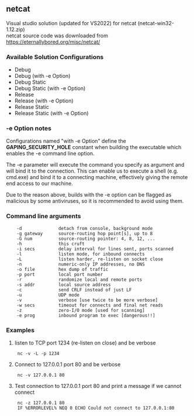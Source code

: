 ## netcat
Visual studio solution (updated for VS2022) for netcat (netcat-win32-1.12.zip)  
netcat source code was downloaded from https://eternallybored.org/misc/netcat/

### Available Solution Configurations
- Debug
- Debug (with -e Option)
- Debug Static
- Debug Static (with -e Option)
- Release
- Release (with -e Option)
- Release Static
- Release Static (with -e Option)

### -e Option notes
Configurations named "with -e Option" define the **GAPING_SECURITY_HOLE** constant when building the executable which enables the -e command line option.

The -e parameter will execute the command you specify as argument and will bind it to the connection.
This can enable us to execute a shell (e.g. cmd.exe) and bind it to a connecting machine, effectively giving the remote end access to our machine.

Due to the reason above, builds with the -e option can be flagged as malicious by some antiviruses,
so it is recommended to avoid using them.

### Command line arguments
        -d              detach from console, background mode
        -g gateway      source-routing hop point[s], up to 8
        -G num          source-routing pointer: 4, 8, 12, ...
        -h              this cruft
        -i secs         delay interval for lines sent, ports scanned
        -l              listen mode, for inbound connects
        -L              listen harder, re-listen on socket close
        -n              numeric-only IP addresses, no DNS
        -o file         hex dump of traffic
        -p port         local port number
        -r              randomize local and remote ports
        -s addr         local source address
        -c              send CRLF instead of just LF
        -u              UDP mode
        -v              verbose [use twice to be more verbose]
        -w secs         timeout for connects and final net reads
        -z              zero-I/O mode [used for scanning]
        -e prog         inbound program to exec [dangerous!!]

### Examples
1. listen to TCP port 1234 (re-listen on close) and be verbose
        
        nc -v -L -p 1234

2. Connect to 127.0.0.1 port 80 and be verbose

        nc -v 127.0.0.1 80

3. Test connection to 127.0.0.1 port 80 and print a message if we cannot connect 

        nc -z 127.0.0.1 80
        IF %ERRORLEVEL% NEQ 0 ECHO Could not connect to 127.0.0.1:80
    